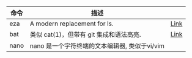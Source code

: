 

| 命令   | 描述                            |                                              |
| ---- | ----------------------------- | -------------------------------------------- |
| eza  | A modern replacement for ls.  | [Link](https://github.com/eza-community/eza) |
| bat  | 类似 cat(1)，但带有 git 集成和语法高亮.    | [Link](https://github.com/sharkdp/bat)       |
| nano | nano 是一个字符终端的文本编辑器, 类似于vi/vim |                                              |
